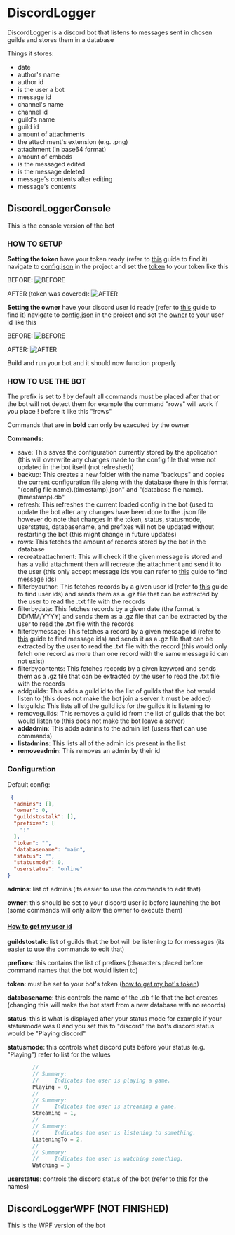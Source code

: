 

# DiscordLogger
DiscordLogger is a discord bot that listens to messages sent in chosen guilds and stores them in a database

Things it stores:

 - date
 - author's name
 - author id
 - is the user a bot
 - message id
 - channel's name
 - channel id
 - guild's name
 - guild id
 - amount of attachments
 - the attachment's extension (e.g. .png)
 - attachment (in base64 format)
 - amount of embeds
 - is the messaged edited
 - is the message deleted
 - message's contents after editing
 - message's contents

## DiscordLoggerConsole
This is the console version of the bot

### HOW TO SETUP
**Setting the token**
have your token ready (refer to [this](https://github.com/reactiflux/discord-irc/wiki/Creating-a-discord-bot-&-getting-a-token) guide to find it)
navigate to [config.json](https://github.com/Kanepu/DiscordLogger/blob/master/DiscordLoggerConsole/config.json) in the project and set the [token](https://github.com/Kanepu/DiscordLogger/blob/master/DiscordLoggerConsole/config.json#L8) to your token like this

BEFORE:
![BEFORE](https://i.ibb.co/FxrtX7Z/Screenshot-2020-11-07-143234.png)

AFTER (token was covered):
![AFTER](https://i.ibb.co/SNTgSkK/Screenshot-2020-11-07-144307.png)

**Setting the owner**
have your discord user id ready (refer to [this](https://support.discord.com/hc/en-us/articles/206346498-Where-can-I-find-my-User-Server-Message-ID-) guide to find it)
navigate to [config.json](https://github.com/Kanepu/DiscordLogger/blob/master/DiscordLoggerConsole/config.json) in the project and set the [owner](https://github.com/Kanepu/DiscordLogger/blob/master/DiscordLoggerConsole/config.json#L3) to your user id like this

BEFORE:
![BEFORE](https://i.ibb.co/kg38ZQz/Screenshot-2020-11-07-145001.png)

AFTER:
![AFTER](https://i.ibb.co/ct6L4pd/Screenshot-2020-11-07-150350.png)

Build and run your bot and it should now function properly

### HOW TO USE THE BOT
The prefix is set to ! by default all commands must be placed after that or the bot will not detect them 
for example the command "rows" will work if you place ! before it like this "!rows"

Commands that are in **bold** can only be executed by the owner

**Commands:**

 - save: This saves the configuration currently stored by the application (this will overwrite any changes made to the config file that were not updated in the bot itself (not refreshed))
 - backup: This creates a new folder with the name "backups" and copies the current configuration file along with the database there in this format "(config file name).(timestamp).json" and "(database file name).(timestamp).db"
 - refresh: This refreshes the current loaded config in the bot (used to update the bot after any changes have been done to the .json file however do note that changes in the token, status, statusmode, userstatus, databasename, and prefixes will not be updated without restarting the bot (this might change in future updates)
 - rows: This fetches the amount of records stored by the bot in the database
 - recreateattachment: This will check if the given message is stored and has a valid attachment then will recreate the attachment and send it to the user (this only accept message ids you can refer to [this](https://support.discord.com/hc/en-us/articles/206346498-Where-can-I-find-my-User-Server-Message-ID-) guide to find message ids)
 - filterbyauthor: This fetches records by a given user id (refer to [this](https://support.discord.com/hc/en-us/articles/206346498-Where-can-I-find-my-User-Server-Message-ID-) guide to find user ids) and sends them as a .gz file that can be extracted by the user to read the .txt file with the records
 - filterbydate: This fetches records by a given date (the format is DD/MM/YYYY) and sends them as a .gz file that can be extracted by the user to read the .txt file with the records
 - filterbymessage: This fetches a record by a given message id (refer to [this](https://support.discord.com/hc/en-us/articles/206346498-Where-can-I-find-my-User-Server-Message-ID-) guide to find message ids) and sends it as a .gz file that can be extracted by the user to read the .txt file with the record (this would only fetch one record as more than one record with the same message id can not exist)
 - filterbycontents: This fetches records by a given keyword and sends them as a .gz file that can be extracted by the user to read the .txt file with the records
 - addguilds: This adds a guild id to the list of guilds that the bot would listen to (this does not make the bot join a server it must be added)
 - listguilds: This lists all of the guild ids for the guilds it is listening to
 - removeguilds: This removes a guild id from the list of guilds that the bot would listen to (this does not make the bot leave a server)
 - **addadmin**: This adds admins to the admin list (users that can use commands)
 - **listadmins**: This lists all of the admin ids present in the list
 - **removeadmin**: This removes an admin by their id

### Configuration
Default config:
```json
 {
  "admins": [],
  "owner": 0,
  "guildstostalk": [],
  "prefixes": [
    "!"
  ],
  "token": "",
  "databasename": "main",
  "status": "",
  "statusmode": 0,
  "userstatus": "online"
}
```

**admins**: list of admins (its easier to use the commands to edit that)

**owner**: this should be set to your discord user id before launching the bot (some commands will only allow the owner to execute them)
#### [How to get my user id](https://support.discord.com/hc/en-us/articles/206346498-Where-can-I-find-my-User-Server-Message-ID-)

**guildstostalk**: list of guilds that the bot will be listening to for messages (its easier to use the commands to edit that)

**prefixes**: this contains the list of prefixes (characters placed before command names that the bot would listen to)

**token**: must be set to your bot's token ([how to get my bot's token](https://github.com/reactiflux/discord-irc/wiki/Creating-a-discord-bot-&-getting-a-token))

**databasename**: this controls the name of the .db file that the bot creates (changing this will make the bot start from a new database with no records)

**status**: this is what is displayed after your status mode for example if your statusmode was 0 and you set this to "discord" the bot's discord status would be "Playing discord"

**statusmode**: this controls what discord puts before your status (e.g. "Playing") refer to list for the values
``` c#
        //
        // Summary:
        //     Indicates the user is playing a game.
        Playing = 0,
        //
        // Summary:
        //     Indicates the user is streaming a game.
        Streaming = 1,
        //
        // Summary:
        //     Indicates the user is listening to something.
        ListeningTo = 2,
        //
        // Summary:
        //     Indicates the user is watching something.
        Watching = 3
```
**userstatus**: controls the discord status of the bot (refer to [this](https://dsharpplus.emzi0767.com/api/DSharpPlus.Entities.UserStatus.html) for the names)
## DiscordLoggerWPF (NOT FINISHED)
This is the WPF version of the bot 




